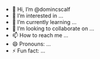 - 👋 Hi, I’m @domincscalf
- 👀 I’m interested in ...
- 🌱 I’m currently learning ...
- 💞️ I’m looking to collaborate on ...
- 📫 How to reach me ...
- 😄 Pronouns: ...
- ⚡ Fun fact: ...

<!---
domincscalf/domincscalf is a ✨ special ✨ repository because its `README.md` (this file) appears on your GitHub profile.
You can click the Preview link to take a look at your changes.
--->
